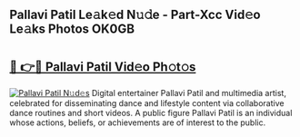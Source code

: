 ## Pallavi Patil Le𝚊k𝚎d N𝚞𝚍e - Part-Xcc Vid𝚎o Le𝚊ks Photos OK0GB

# <h2><a href="http://fbewiy.evod.top/?m=Pallavi+Patil">🔗 👉🔴 Pallavi Patil Vid𝚎o Ph𝚘t𝚘s</a></h2>

[![Pallavi Patil N𝚞d𝚎s](https://i.imgur.com/8V9OHl7.gif)](http://fbewiy.evod.top/?m=Pallavi+Patil)
Digital entertainer Pallavi Patil and multimedia artist, celebrated for disseminating dance and lifestyle content via collaborative dance routines and short videos. A public figure Pallavi Patil is an individual whose actions, beliefs, or achievements are of interest to the public. 
